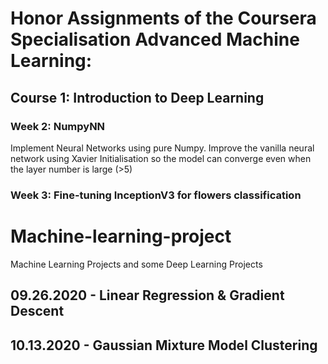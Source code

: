 
# Honor Assignments of the Coursera Specialisation Advanced Machine Learning:

## Course 1: Introduction to Deep Learning

### Week 2: NumpyNN

Implement Neural Networks using pure Numpy. Improve the vanilla neural network using Xavier Initialisation so the model can converge even when the layer number is large (>5)

### Week 3: Fine-tuning InceptionV3 for flowers classification

# Machine-learning-project
Machine Learning Projects and some Deep Learning Projects

## 09.26.2020 - Linear Regression & Gradient Descent

## 10.13.2020 - Gaussian Mixture Model Clustering
